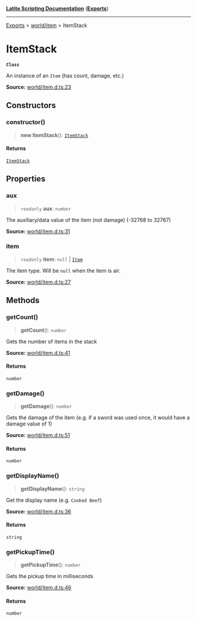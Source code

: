 [**Latite Scripting Documentation**](../../README.md) ([**Exports**](../../exports.md))

---

[Exports](../../exports.md) > [world/item](../index.md) > ItemStack

# ItemStack

**`Class`**

An instance of an `Item` (has count, damage, etc.)

**Source:** [world/item.d.ts:23](https://github.com/LatiteScripting/latitescripting.github.io/blob/5a9cee2/definitions/world/item.d.ts#L23)

## Constructors

### constructor()

> **new ItemStack**(): [`ItemStack`](class.ItemStack.md)

#### Returns

[`ItemStack`](class.ItemStack.md)

## Properties

### aux

> `readonly` **aux**: `number`

The auxiliary/data value of the item (not damage) (-32768 to 32767)

**Source:** [world/item.d.ts:31](https://github.com/LatiteScripting/latitescripting.github.io/blob/5a9cee2/definitions/world/item.d.ts#L31)

### item

> `readonly` **item**: `null` \| [`Item`](class.Item.md)

The item type. Will be `null` when the item is air.

**Source:** [world/item.d.ts:27](https://github.com/LatiteScripting/latitescripting.github.io/blob/5a9cee2/definitions/world/item.d.ts#L27)

## Methods

### getCount()

> **getCount**(): `number`

Gets the number of items in the stack

**Source:** [world/item.d.ts:41](https://github.com/LatiteScripting/latitescripting.github.io/blob/5a9cee2/definitions/world/item.d.ts#L41)

#### Returns

`number`

### getDamage()

> **getDamage**(): `number`

Gets the damage of the item (e.g. if a sword was used once, it would have a damage value of 1)

**Source:** [world/item.d.ts:51](https://github.com/LatiteScripting/latitescripting.github.io/blob/5a9cee2/definitions/world/item.d.ts#L51)

#### Returns

`number`

### getDisplayName()

> **getDisplayName**(): `string`

Get the display name (e.g. `Cooked Beef`)

**Source:** [world/item.d.ts:36](https://github.com/LatiteScripting/latitescripting.github.io/blob/5a9cee2/definitions/world/item.d.ts#L36)

#### Returns

`string`

### getPickupTime()

> **getPickupTime**(): `number`

Gets the pickup time in milliseconds

**Source:** [world/item.d.ts:46](https://github.com/LatiteScripting/latitescripting.github.io/blob/5a9cee2/definitions/world/item.d.ts#L46)

#### Returns

`number`
